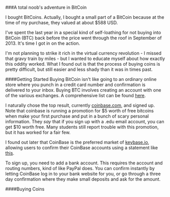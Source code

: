 ###A total noob's adventure in BitCoin

I bought BitCoins.  Actually, I bought a small part of a BitCoin because at the time of my purchase, they valued at about $588 USD.

I've spent the last year in a special kind of self-loathing for not buying into BitCoin (BTC) back before the price went through the roof in September of 2013.  It's time I got in on the action.

I'm not planning to strike it rich in the virtual currency revolution - I missed that gravy train by miles - but I wanted to educate myself about how exactly this oddity worked.  What I found out is that the process of buying coins is pretty difficult, but still easier and less shady than it was in times past.

####Getting Started
Buying BitCoin isn't like going to an ordinary online store where you punch in a credit card number and confirmation is delivered to your inbox.  Buying BTC involves creating an account with one of the various exchanges.  A comprehensive list can be found [here](http://bitcoinexchangeguide.com/).

I naturally chose the top result, currently [coinbase.com](https://coinbase.com), and signed up.  Note that coinbase is running a promotion for $5 worth of free bitcoins when make your first purchase and put in a bunch of scary personal information.  They _say_ that if you sign up with a .edu email account, you can get $10 worth free.  Many students still report trouble with this promotion, but it has worked for a fair few.

I found out later that CoinBase is the preferred market of [keybase.io](http://keybase.io/bdavis), allowing users to confirm their CoinBase accounts using a statement like [this](https://coinbase.com/subdavis/public-key).

To sign up, you need to add a bank account.  This requires the account and routing numbers, kind of like PayPal does.  You can confirm instantly by letting CoinBase log in to your bank website for you, or go through a three day confirmation where they make small deposits and ask for the amount.

####Buying Coins
